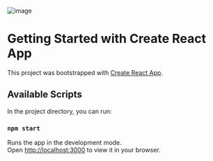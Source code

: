 ![image](https://user-images.githubusercontent.com/55723423/173978005-7b53985f-9fb9-4931-a825-7f653cd10aa8.png)


# Getting Started with Create React App

This project was bootstrapped with [Create React App](https://github.com/facebook/create-react-app).

## Available Scripts

In the project directory, you can run:

### `npm start`

Runs the app in the development mode.\
Open [http://localhost:3000](http://localhost:3000) to view it in your browser.
